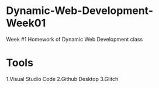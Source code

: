 # Dynamic-Web-Development-Week01
Week #1 Homework of Dynamic Web Development class

# Tools
1.Visual Studio Code
2.Github Desktop
3.Glitch
